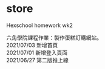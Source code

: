 # store
Hexschool homework wk2<br>

六角學院課程作業：製作蛋糕訂購網站。<br>
2021/07/03 新增首頁<br>
2021/07/01 新增登入頁面<br>
2021/06/27 第二版推上線
